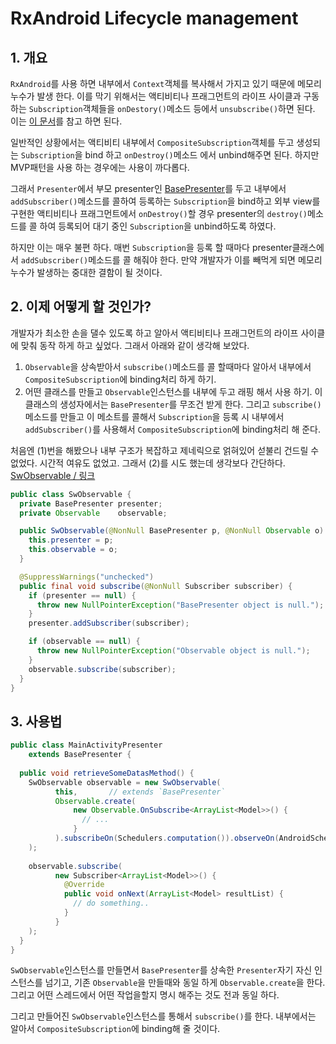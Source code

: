 # RxAndroid Lifecycle management  

## 1. 개요  
`RxAndroid`를 사용 하면 내부에서 `Context`객체를 복사해서 가지고 있기 때문에 메모리 누수가 발생 한다. 이를 막기 위해서는 액티비티나 프래그먼트의 라이프 사이클과 구동하는 `Subscription`객체들을 `onDestory()`메소드 등에서 `unsubscribe()`하면 된다. 이는 [이 문서](https://github.com/ksu3101/TIL/blob/master/Android/160708_Android.md)를 참고 하면 된다.

일반적인 상황에서는 액티비티 내부에서 `CompositeSubscription`객체를 두고 생성되는 `Subscription`을 bind 하고 `onDestroy()`메소드 에서 unbind해주면 된다. 하지만 MVP패턴을 사용 하는 경우에는 사용이 까다롭다.

그래서 `Presenter`에서 부모 presenter인 [BasePresenter](https://github.com/ksu3101/NestedRecyclerView/blob/master/app/src/main/java/kr/swkang/nestedrecyclerview/utils/mvp/BasePresenter.java)를 두고 내부에서 `addSubscriber()`메소드를 콜하여 등록하는 `Subscription`을 bind하고 외부 view를 구현한 액티비티나 프래그먼트에서 `onDestroy()`할 경우 presenter의 `destroy()`메소드를 콜 하여 등록되어 대기 중인 `Subscription`을 unbind하도록 하였다.

하지만 이는 매우 불편 하다. 매번 `Subscription`을 등록 할 때마다 presenter클래스에서 `addSubscriber()`메소드를 콜 해줘야 한다. 만약 개발자가 이를 빼먹게 되면 메모리 누수가 발생하는 중대한 결함이 될 것이다. 

## 2. 이제 어떻게 할 것인가? 
개발자가 최소한 손을 댈수 있도록 하고 알아서 액티비티나 프래그먼트의 라이프 사이클에 맞춰 동작 하게 하고 싶었다. 그래서 아래와 같이 생각해 보았다. 

 1. `Observable`을 상속받아서 `subscribe()`메소드를 콜 할때마다 알아서 내부에서 `CompositeSubscription`에 binding처리 하게 하기.   
 2. 어떤 클래스를 만들고 `Observable`인스턴스를 내부에 두고 래핑 해서 사용 하기. 이 클래스의 생성자에서는 `BasePresenter`를 무조건 받게 한다. 그리고 `subscribe()`메소드를 만들고 이 메소트를 콜해서 `Subscription`을 등록 시 내부에서 `addSubscriber()`를 사용해서 `CompositeSubscription`에 binding처리 해 준다. 
 
처음엔 (1)번을 해봤으나 내부 구조가 복잡하고 제네릭으로 얽혀있어 섣불리 건드릴 수 없었다. 시간적 여유도 없었고. 그래서 (2)를 시도 했는데 생각보다 간단하다. [SwObservable / 링크](https://github.com/ksu3101/NestedRecyclerView/blob/master/app/src/main/java/kr/swkang/nestedrecyclerview/utils/SwObservable.java)

```java
public class SwObservable {
  private BasePresenter presenter;
  private Observable    observable;

  public SwObservable(@NonNull BasePresenter p, @NonNull Observable o) {
    this.presenter = p;
    this.observable = o;
  }

  @SuppressWarnings("unchecked")
  public final void subscribe(@NonNull Subscriber subscriber) {
    if (presenter == null) {
      throw new NullPointerException("BasePresenter object is null.");
    }
    presenter.addSubscriber(subscriber);

    if (observable == null) {
      throw new NullPointerException("Observable object is null.");
    }
    observable.subscribe(subscriber);
  }
}
```

## 3. 사용법

```java
public class MainActivityPresenter
    extends BasePresenter {
    
  public void retrieveSomeDatasMethod() {
    SwObservable observable = new SwObservable(
          this,       // extends `BasePresenter`
          Observable.create(
              new Observable.OnSubscribe<ArrayList<Model>>() {
                // ...
              }
          ).subscribeOn(Schedulers.computation()).observeOn(AndroidSchedulers.mainThread())
    );        
    
    observable.subscribe(
          new Subscriber<ArrayList<Model>>() {
            @Override
            public void onNext(ArrayList<Model> resultList) {
              // do something..
            }
          }
    );
  }
}  
```
`SwObservable`인스턴스를 만들면서 `BasePresenter`를 상속한 `Presenter`자기 자신 인스턴스를 넘기고, 기존 `Observable`을 만들때와 동일 하게 `Observable.create`을 한다. 그리고 어떤 스레드에서 어떤 작업을할지 명시 해주는 것도 전과 동일 하다.

그리고 만들어진 `SwObservable`인스턴스를 통해서 `subscribe()`를 한다. 내부에서는 알아서 `CompositeSubscription`에 binding해 줄 것이다.


